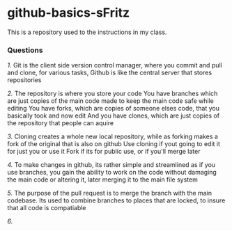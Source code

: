 # github-basics-sFritz
This is a repository used to the instructions in my class. 

### Questions
*1.*
Git is the client side version control manager, where you commit and pull and clone, for various tasks, 
Github is like the central server that stores repositories

*2.*
The repository is where you store your code
You have branches which are just copies of the main code made to keep the main code safe while editing
You have forks, which are copies of someone elses code, that you basically took and now edit
And you have clones, which are just copies of the repository that people can aquire 

*3.*
Cloning creates a whole new local repository, while as forking makes a fork of the original that is also on github
Use cloning if yout going to edit it for just you or use it
Fork if its for public use, or if you'll merge later

*4.*
To make changes in github, its rather simple and streamlined as if you use branches, you gain the ability to work on the code without damaging the main code or altering it, later merging it to the main file system

*5.*
The purpose of the pull request is to merge the branch with the main codebase. Its used to combine branches to places that are locked, to insure that all code is compatiable 

*6.*
